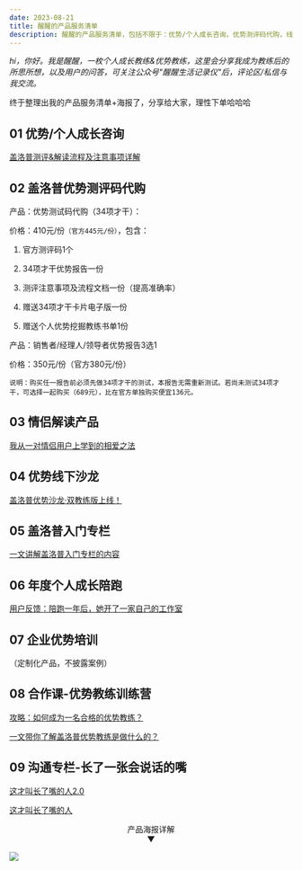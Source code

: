 ```yaml
---
date: 2023-08-21
title: 醒醒的产品服务清单
description: 醒醒的产品服务清单，包括不限于：优势/个人成长咨询，优势测评码代购，线下沙龙，盖洛普入门专栏，年度个人成长陪跑，企业优势培训，优势教练训练营等
---
```


*hi，你好。我是醒醒，一枚个人成长教练&优势教练，这里会分享我成为教练后的所思所想，以及用户的问答，可关注公众号"醒醒生活记录仪"后，评论区/私信与我交流。*

终于整理出我的产品服务清单+海报了，分享给大家，理性下单哈哈哈

## 01 优势/个人成长咨询

[盖洛普测评&解读流程及注意事项详解](../gallup/evaluation.md)

## 02 盖洛普优势测评码代购

产品：优势测试码代购（34项才干）：

价格：410元/份`（官方445元/份）`，包含：

1. 官方测评码1个

2. 34项才干优势报告一份

3. 测评注意事项及流程文档一份（提高准确率）

4. 赠送34项才干卡片电子版一份

5. 赠送个人优势挖掘教练书单1份

产品：销售者/经理人/领导者优势报告3选1

价格：350元/份（官方380元/份）

`说明：购买任一报告前必须先做34项才干的测试，本报告无需重新测试。若尚未测试34项才干，可选择一起购买（689元），比在官方单独购买便宜136元。`

## 03 情侣解读产品

[我从一对情侣用户上学到的相爱之法](../consult/daily/love-method.md)

## 04 优势线下沙龙

[盖洛普优势沙龙·双教练版上线！](https://mp.weixin.qq.com/s/YEg8uqdwV8kKaW9Xm2lkAg)

## 05 盖洛普入门专栏

[一文讲解盖洛普入门专栏的内容](../gallup/start/get-start-column.md)

## 06 年度个人成长陪跑

[用户反馈：陪跑一年后，她开了一家自己的工作室](../consult/run/user-feedback.md)

## 07 企业优势培训

（定制化产品，不披露案例）

## 08 合作课-优势教练训练营

[攻略：如何成为一名合格的优势教练？](../gallup/coach/to-be-a-coach.md)

[一文带你了解盖洛普优势教练是做什么的？](../gallup/coach/what-gallup-coach-is.md)

## 09 沟通专栏-长了一张会说话的嘴

[这才叫长了嘴的人2.0](https://mp.weixin.qq.com/s/6Ny6oGDFklbb75gm-WI0Qg)

[这才叫长了嘴的人](https://mp.weixin.qq.com/s/qPVHtc4wUmhMwDbARR_76A)

<div align=center>产品海报详解</div>
<div align=center>▼</div>

![](https://vip.helloimg.com/i/2024/03/02/65e2a6bfc7e35.jpeg)